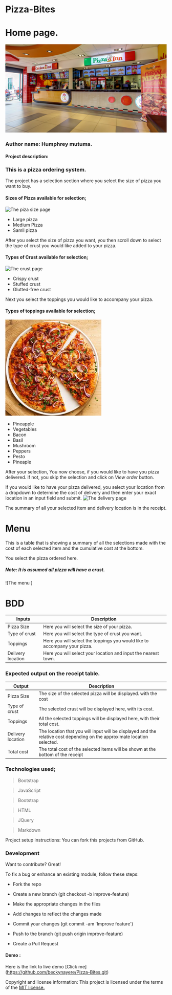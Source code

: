 # Pizza-Bites

# Home page.
![The Home page](image/home.png)

### Author name: Humphrey mutuma.

#### Project description:
### This is a pizza ordering system. 

The project has a selection section   where you select the size of pizza you want to buy.
#### Sizes of Pizza available for selection;
![The piza size page](image/pizza-size.png)

- Large pizza
- Medium Pizza
- Samll pizza

After you select the size of pizza you want, you then scroll down to select the type of crust you would like added to your pizza.
#### Types of Crust available for selection;
![The crust page](image/crust.png)

- Crispy crust
- Stuffed crust
- Glutted-free crust

Next you select the toppings you would like to accompany your pizza.
#### Types of toppings available for selection;
![The toppings page](image/toppings-pizza.jpg)

- Pineapple
- Vegetables
- Bacon
- Basil
- Mushroom
- Peppers
- Pesto
- Pineaple


After your selection, You now choose, if you would like to have you pizza delivered. if not, you skip the selection and click on *View order* button.

If you would like to have your pizza delivered, you select your location from a dropdown to determine the cost of delivery and then enter your exact location in an input field and submit. 
![The delivery page](image/delivery-location.png)

The summary of all your selected item and delivery location is in the receipt.

# Menu

This is a table that is showing a summary of all the  selections made with the cost of each selected item and the cumulative cost at the bottom.

You  select the pizza ordered here.
##### Note: It is assumed all pizza will have a crust.
![The menu ]

# BDD

| Inputs  | Description  |
|---|---|
|Pizza Size  | Here you will select the size of your pizza.  |
| Type of crust  | Here you will select the type of crust you want.  |
| Toppings  |  Here you will select the toppings you would like to accompany your pizza. |
| Delivery location  |  Here you will select your location and input the nearest town. |

### Expected output on the receipt table.
| Output  | Description  |
|---|---|
|Pizza Size   |  The size of the selected pizza will be displayed. with the cost|
|Type of crust   | The selected crust will be displayed here, with its cost.|	
|Toppings   | All the selected toppings will be displayed here, with their total cost.|
|Delivery location  | The location that you will input will be displayed and the relative cost depending on the approximate location selected.|
|Total cost  | The total cost of the selected items will be shown at the bottom of the receipt |
### Technologies used;
> Bootstrap

> JavaScript

>Bootstrap

>HTML

> JQuery

>Markdown

Project setup instructions: You can fork this projects from GitHub.
 ### Development

Want to contribute? Great!

To fix a bug or enhance an existing module, follow these steps:

- Fork the repo

- Create a new branch (git checkout -b improve-feature)

- Make the appropriate changes in the files

- Add changes to reflect the changes made

- Commit your changes (git commit -am 'Improve feature')

- Push to the branch (git push origin improve-feature)

- Create a Pull Request

#### Demo : 
Here is the link to live demo [Click me] (https://github.com/beckynayere/Pizza-Bites.git)

Copyright and license information: This project is licensed under the terms of the [MIT license.](https://github.com/beckynayere/pizza-inn/blob/master/LICENSE.md)